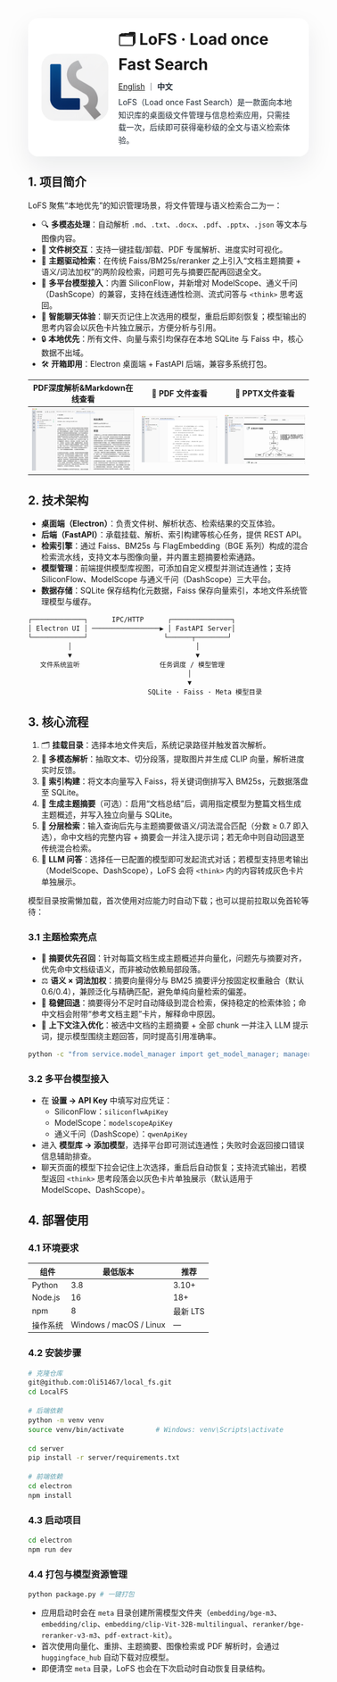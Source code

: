<div style="display:flex; align-items:center; gap:18px; padding:18px 24px; background:#ffffff; border-radius:18px; box-shadow:0 18px 46px rgba(15,23,42,0.08);">
  <div style="flex:0 0 120px;">
    <img src="electron/dist/assets/logo.png" alt="LoFS Logo" width="120" style="display:block; border-radius:24px;">
  </div>
  <div style="flex:1;">
    <h1 style="margin:0 0 12px 0;">🗂️ LoFS · Load once Fast Search</h1>
    <div style="font-size:14px; line-height:1.6; color:#475467;">
      <p style="margin:0 0 6px 0; color:#1f2933;">
        <a href="README_EN.md">English</a> ｜ <strong>中文</strong>
      </p>
      <p style="margin:0; color:#1f2933;">
        LoFS（Load once Fast Search）是一款面向本地知识库的桌面级文件管理与信息检索应用，只需挂载一次，后续即可获得毫秒级的全文与语义检索体验。
      </p>
    </div>
  </div>
</div>

## 1. 项目简介
LoFS 聚焦“本地优先”的知识管理场景，将文件管理与语义检索合二为一：
- 🔍 **多模态处理**：自动解析 `.md`、`.txt`、`.docx`、`.pdf`、`.pptx`、`.json` 等文本与图像内容。
- 📁 **文件树交互**：支持一键挂载/卸载、PDF 专属解析、进度实时可视化。
- 🧠 **主题驱动检索**：在传统 Faiss/BM25s/reranker 之上引入“文档主题摘要 + 语义/词法加权”的两阶段检索，问题可先与摘要匹配再回退全文。
- 🤖 **多平台模型接入**：内置 SiliconFlow，并新增对 ModelScope、通义千问（DashScope）的兼容，支持在线连通性检测、流式问答与 `<think>` 思考返回。
- 💬 **智能聊天体验**：聊天页记住上次选用的模型，重启后即刻恢复；模型输出的思考内容会以灰色卡片独立展示，方便分析与引用。
- 🔒 **本地优先**：所有文件、向量与索引均保存在本地 SQLite 与 Faiss 中，核心数据不出域。
- 🛠️ **开箱即用**：Electron 桌面端 + FastAPI 后端，兼容多系统打包。

| PDF深度解析&Markdown在线查看 | 📑 PDF 文件查看 | 🔎 PPTX文件查看 |
|:--:|:--:|:--:|
| ![extract](img/pdf_extract.png) | ![PDF](img/pdf_viewer.png) | ![PPT](img/ppt_viewer.png) |

## 2. 技术架构
- **桌面端（Electron）**：负责文件树、解析状态、检索结果的交互体验。
- **后端（FastAPI）**：承载挂载、解析、索引构建等核心任务，提供 REST API。
- **检索引擎**：通过 Faiss、BM25s 与 FlagEmbedding（BGE 系列）构成的混合检索流水线，支持文本与图像向量，并内置主题摘要检索通路。
- **模型管理**：前端提供模型库视图，可添加自定义模型并测试连通性；支持 SiliconFlow、ModelScope 与通义千问（DashScope）三大平台。
- **数据存储**：SQLite 保存结构化元数据，Faiss 保存向量索引，本地文件系统管理模型与缓存。

```text
┌─────────────┐      IPC/HTTP      ┌───────────────┐
│ Electron UI │ ─────────────────▶ │ FastAPI Server│
└─────────────┘                   └──────┬────────┘
          │                               │
          ▼                               ▼
   文件系统监听                    任务调度 / 模型管理
                                        │
                                        ▼
                              SQLite · Faiss · Meta 模型目录
```

## 3. 核心流程
1. 🗂️ **挂载目录**：选择本地文件夹后，系统记录路径并触发首次解析。
2. 📄 **多模态解析**：抽取文本、切分段落，提取图片并生成 CLIP 向量，解析进度实时反馈。
3. 🧮 **索引构建**：将文本向量写入 Faiss，将关键词倒排写入 BM25s，元数据落盘至 SQLite。
4. 🧾 **生成主题摘要**（可选）：启用“文档总结”后，调用指定模型为整篇文档生成主题概述，并写入独立向量与 SQLite。
5. 🔎 **分层检索**：输入查询后先与主题摘要做语义/词法混合匹配（分数 ≥ 0.7 即入选），命中文档的完整内容 + 摘要会一并注入提示词；若无命中则自动回退至传统混合检索。
6. 💬 **LLM 问答**：选择任一已配置的模型即可发起流式对话；若模型支持思考输出（ModelScope、DashScope），LoFS 会将 `<think>` 内的内容转成灰色卡片单独展示。

模型目录按需懒加载，首次使用对应能力时自动下载；也可以提前拉取以免首轮等待：

### 3.1 主题检索亮点
- 🎯 **摘要优先召回**：针对每篇文档生成主题概述并向量化，问题先与摘要对齐，优先命中文档级语义，而非被动依赖局部段落。
- ⚖️ **语义 × 词法加权**：摘要向量得分与 BM25 摘要评分按固定权重融合（默认 0.6/0.4），兼顾泛化与精确匹配，避免单纯向量检索的偏差。
- 🔁 **稳健回退**：摘要得分不足时自动降级到混合检索，保持稳定的检索体验；命中文档会附带“参考文档主题”卡片，解释命中原因。
- 🧩 **上下文注入优化**：被选中文档的主题摘要 + 全部 chunk 一并注入 LLM 提示词，提示模型围绕主题回答，同时提高引用准确率。

```bash
python -c "from service.model_manager import get_model_manager; manager = get_model_manager(); [manager.get_model_path(key) for key in ('bge_m3', 'bge_reranker_v2_m3', 'clip_vit_b_32', 'clip_vit_b_32_multilingual', 'pdf_extract_kit')]"
```

### 3.2 多平台模型接入
- 在 **设置 → API Key** 中填写对应凭证：
  - SiliconFlow：`siliconflwApiKey`
  - ModelScope：`modelscopeApiKey`
  - 通义千问（DashScope）：`qwenApiKey`
- 进入 **模型库 → 添加模型**，选择平台即可测试连通性；失败时会返回接口错误信息辅助排查。
- 聊天页面的模型下拉会记住上次选择，重启后自动恢复；支持流式输出，若模型返回 `<think>` 思考段落会以灰色卡片单独展示（默认适用于 ModelScope、DashScope）。

## 4. 部署使用
### 4.1 环境要求
| 组件 | 最低版本 | 推荐 |
| --- | --- | --- |
| Python | 3.8 | 3.10+ |
| Node.js | 16 | 18+ |
| npm | 8 | 最新 LTS |
| 操作系统 | Windows / macOS / Linux | — |

### 4.2 安装步骤
```bash
# 克隆仓库
git@github.com:Oli51467/local_fs.git
cd LocalFS

# 后端依赖
python -m venv venv
source venv/bin/activate        # Windows: venv\Scripts\activate

cd server
pip install -r server/requirements.txt

# 前端依赖
cd electron
npm install
```

### 4.3 启动项目
```bash
cd electron
npm run dev
```

### 4.4 打包与模型资源管理
```bash
python package.py # 一键打包
```

- 应用启动时会在 `meta` 目录创建所需模型文件夹（`embedding/bge-m3`、`embedding/clip`、`embedding/clip-Vit-32B-multilingual`、`reranker/bge-reranker-v3-m3`、`pdf-extract-kit`）。
- 首次使用向量化、重排、主题摘要、图像检索或 PDF 解析时，会通过 `huggingface_hub` 自动下载对应模型。
- 即便清空 `meta` 目录，LoFS 也会在下次启动时自动恢复目录结构。
